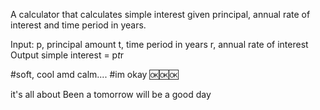 A calculator that calculates simple interest given principal, annual rate of interest and time period in years.

Input:
   p, principal amount
   t, time period in years
   r, annual rate of interest
Output
   simple interest = p*t*r

   #soft, cool amd calm....
   #im okay 🆗🆗🆗


it's all about Been a 
tomorrow will be a good day
